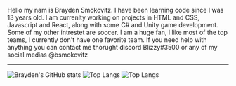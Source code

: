 Hello my nam is Brayden Smokovitz. I have been learning code since I was 13 years old. I am currenlty working on projects in HTML and CSS, Javascript and React, along with some C# and Unity game development. Some of my other intrestet are soccer. I am a huge fan, I like most of the top teams, I currently don't have one favorite team. If you need help with anything you can contact me thorught discord Blizzy#3500 or any of my social medias @bsmokovitz

---
![Brayden's GitHub stats](https://github-readme-stats.vercel.app/api?username=bsmokovitz&show_icons=true&theme=react)
![Top Langs](https://github-readme-stats.vercel.app/api/top-langs/?username=bsmokovitz&layout=compact&theme=react)
![Top Langs](https://github-readme-stats.vercel.app/api/top-langs/?username=bsmokovitz&theme=react)


